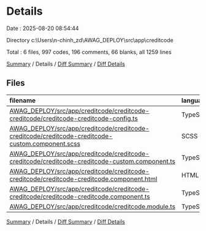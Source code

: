 # Details

Date : 2025-08-20 08:54:44

Directory c:\\Users\\n-chinh_zd\\AWAG_DEPLOY\\src\\app\\creditcode

Total : 6 files,  997 codes, 196 comments, 66 blanks, all 1259 lines

[Summary](results.md) / Details / [Diff Summary](diff.md) / [Diff Details](diff-details.md)

## Files
| filename | language | code | comment | blank | total |
| :--- | :--- | ---: | ---: | ---: | ---: |
| [AWAG\_DEPLOY/src/app/creditcode/creditcode-creditcode/creditcode-creditcode-config.ts](/AWAG_DEPLOY/src/app/creditcode/creditcode-creditcode/creditcode-creditcode-config.ts) | TypeScript | 17 | 5 | 2 | 24 |
| [AWAG\_DEPLOY/src/app/creditcode/creditcode-creditcode/creditcode-creditcode-custom.component.scss](/AWAG_DEPLOY/src/app/creditcode/creditcode-creditcode/creditcode-creditcode-custom.component.scss) | SCSS | 142 | 8 | 28 | 178 |
| [AWAG\_DEPLOY/src/app/creditcode/creditcode-creditcode/creditcode-creditcode-custom.component.ts](/AWAG_DEPLOY/src/app/creditcode/creditcode-creditcode/creditcode-creditcode-custom.component.ts) | TypeScript | 13 | 8 | 3 | 24 |
| [AWAG\_DEPLOY/src/app/creditcode/creditcode-creditcode/creditcode-creditcode.component.html](/AWAG_DEPLOY/src/app/creditcode/creditcode-creditcode/creditcode-creditcode.component.html) | HTML | 676 | 56 | 1 | 733 |
| [AWAG\_DEPLOY/src/app/creditcode/creditcode-creditcode/creditcode-creditcode.component.ts](/AWAG_DEPLOY/src/app/creditcode/creditcode-creditcode/creditcode-creditcode.component.ts) | TypeScript | 137 | 118 | 28 | 283 |
| [AWAG\_DEPLOY/src/app/creditcode/creditcode.module.ts](/AWAG_DEPLOY/src/app/creditcode/creditcode.module.ts) | TypeScript | 12 | 1 | 4 | 17 |

[Summary](results.md) / Details / [Diff Summary](diff.md) / [Diff Details](diff-details.md)